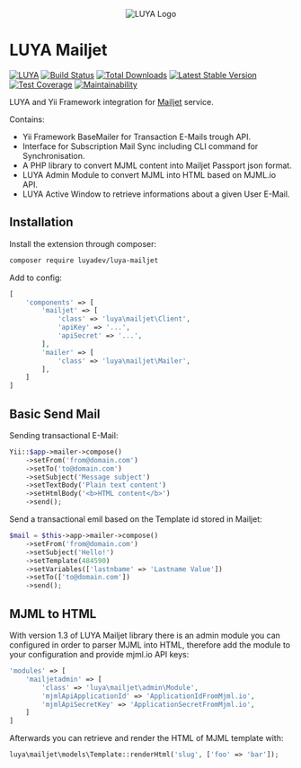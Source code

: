 <p align="center">
  <img src="https://raw.githubusercontent.com/luyadev/luya/master/docs/logo/luya-logo-0.2x.png" alt="LUYA Logo"/>
</p>

# LUYA Mailjet

[![LUYA](https://img.shields.io/badge/Powered%20by-LUYA-brightgreen.svg)](https://luya.io)
[![Build Status](https://travis-ci.org/luyadev/luya-mailjet.svg?branch=master)](https://travis-ci.org/luyadev/luya-mailjet)
[![Total Downloads](https://poser.pugx.org/luyadev/luya-mailjet/downloads)](https://packagist.org/packages/luyadev/luya-mailjet)
[![Latest Stable Version](https://poser.pugx.org/luyadev/luya-mailjet/v/stable)](https://packagist.org/packages/luyadev/luya-mailjet)
[![Test Coverage](https://api.codeclimate.com/v1/badges/79087433986c16d7f41d/test_coverage)](https://codeclimate.com/github/luyadev/luya-mailjet/test_coverage)
[![Maintainability](https://api.codeclimate.com/v1/badges/79087433986c16d7f41d/maintainability)](https://codeclimate.com/github/luyadev/luya-mailjet/maintainability)

LUYA and Yii Framework integration for [Mailjet](https://mailjet.com) service.

Contains:

+ Yii Framework BaseMailer for Transaction E-Mails trough API.
+ Interface for Subscription Mail Sync including CLI command for Synchronisation.
+ A PHP library to convert MJML content into Mailjet Passport json format.
+ LUYA Admin Module to convert MJML into HTML based on MJML.io API.
+ LUYA Active Window to retrieve informations about a given User E-Mail.

## Installation

Install the extension through composer:

```sh
composer require luyadev/luya-mailjet
```

Add to config:

```php
[
    'components' => [
        'mailjet' => [
            'class' => 'luya\mailjet\Client',
            'apiKey' => '...',
            'apiSecret' => '...',
        ],
        'mailer' => [
            'class' => 'luya\mailjet\Mailer',
        ],
    ]
]
```

## Basic Send Mail

Sending transactional E-Mail:

```php
Yii::$app->mailer->compose()
    ->setFrom('from@domain.com')
    ->setTo('to@domain.com')
    ->setSubject('Message subject')
    ->setTextBody('Plain text content')
    ->setHtmlBody('<b>HTML content</b>')
    ->send();
```

Send a transactional emil based on the Template id stored in Mailjet:

```php
$mail = $this->app->mailer->compose()
    ->setFrom('from@domain.com')
    ->setSubject('Hello!')
    ->setTemplate(484590)
    ->setVariables(['lastnbame' => 'Lastname Value'])
    ->setTo(['to@domain.com'])
    ->send();
```

## MJML to HTML

With version 1.3 of LUYA Mailjet library there is an admin module you can configured in order to parser MJML into HTML, therefore add the module to your configuration and provide mjml.io API keys:

```php
'modules' => [
    'mailjetadmin' => [
        'class' => 'luya\mailjet\admin\Module',
        'mjmlApiApplicationId' => 'ApplicationIdFromMjml.io',
        'mjmlApiSecretKey' => 'ApplicationSecretFromMjml.io',
    ]
]
```

Afterwards you can retrieve and render the HTML of MJML template with:

```php
luya\mailjet\models\Template::renderHtml('slug', ['foo' => 'bar']);
```